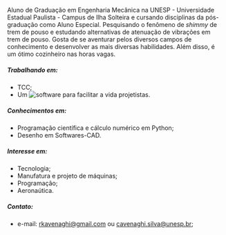 Aluno de Graduação em Engenharia Mecânica na UNESP - Universidade Estadual Paulista - Campus de Ilha Solteira e cursando disciplinas da pós-graduação como Aluno Especial. Pesquisando o fenômeno de *shimmy* de trem de pouso e estudando alternativas de atenuação de vibrações em trem de pouso. Gosta de se aventurar pelos diversos campos de conhecimento e desenvolver as mais diversas habilidades. Além disso, é um ótimo cozinheiro nas horas vagas. 

##### Trabalhando em: 
  - TCC;
  - Um ![*software*](https://github.com/rkavenaghi/MecEngCom) para facilitar a vida projetistas.
  
##### Conhecimentos em:
 - Programação científica e cálculo numérico em Python;
 - Desenho em Softwares-CAD.
 
##### Interesse em:
 - Tecnologia;
 - Manufatura e projeto de máquinas;
 - Programação;
 - Aeronaútica. 

##### Contato: 
  - e-mail: rkavenaghi@gmail.com ou cavenaghi.silva@unesp.br;
           
